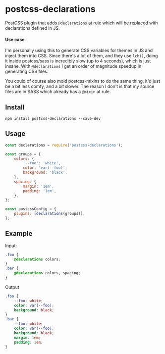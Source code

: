 # postcss-declarations

PostCSS plugin that adds `@declarations` at rule which will be replaced with declarations defined in JS.

#### Use case

I'm personally using this to generate CSS variables for themes in JS and inject them into CSS. Since there's a lot of them, and they use `lch()`, doing it inside postcss/sass is incredibly slow (up to 4 seconds), which is just insane. With `@declarations` I get an order of magnitude speedup in generating CSS files.

You could of course also mold postcss-mixins to do the same thing, it'd just be a bit less comfy, and a bit slower. The reason I don't is that my source files are in SASS which already has a `@mixin` at rule.

## Install

```
npm install postcss-declarations --save-dev
```

## Usage

```js
const declarations = require('postcss-declarations');

const groups = {
	colors: {
		'--foo': 'white',
		color: 'var(--foo)',
		background: 'black',
	},
	spacing: {
		margin: '1em',
		padding: '1em',
	},
};

const postcssConfig = {
	plugins: [declarations(groups)],
};
```

## Example

Input:

```css
.foo {
	@declarations colors;
}
.bar {
	@declarations colors, spacing;
}
```

Output

```css
.foo {
	--foo: white;
	color: var(--foo);
	background: black;
}
.bar {
	--foo: white;
	color: var(--foo);
	background: black;
	margin: 1em;
	padding: 1em;
}
```
